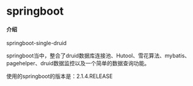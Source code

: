 # springboot

#### 介绍

springboot-single-druid

springboot当中，整合了druid数据库连接池、Hutool、雪花算法、mybatis、pagehelper、druid数据监控以及一个简单的数据查询功能。

使用的springboot的版本是：2.1.4.RELEASE


